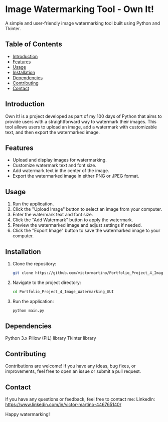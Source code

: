 # Image Watermarking Tool - Own It!

A simple and user-friendly image watermarking tool built using Python and Tkinter.

## Table of Contents

- [Introduction](#introduction)
- [Features](#features)
- [Usage](#usage)
- [Installation](#installation)
- [Dependencies](#dependencies)
- [Contributing](#contributing)
- [Contact](#contact)

## Introduction

Own It! is a project developed as part of my 100 days of Python that aims to provide users with a straightforward way to watermark their images. This tool allows users to upload an image, add a watermark with customizable text, and then export the watermarked image.

## Features

- Upload and display images for watermarking.
- Customize watermark text and font size.
- Add watermark text in the center of the image.
- Export the watermarked image in either PNG or JPEG format.

## Usage

1. Run the application.
2. Click the "Upload Image" button to select an image from your computer.
3. Enter the watermark text and font size.
4. Click the "Add Watermark" button to apply the watermark.
5. Preview the watermarked image and adjust settings if needed.
6. Click the "Export Image" button to save the watermarked image to your computer.

## Installation

1. Clone the repository:
   ```bash
   git clone https://github.com/victormartino/Portfolio_Project_4_Image_Watermarking_GUI.git
2. Navigate to the project directory:
   ```bash
   cd Portfolio_Project_4_Image_Watermarking_GUI
3. Run the application:
    ```bash
    python main.py

## Dependencies

Python 3.x
Pillow (PIL) library
Tkinter library

## Contributing

Contributions are welcome! If you have any ideas, bug fixes, or improvements, feel free to open an issue or submit a pull request.

## Contact

If you have any questions or feedback, feel free to contact me:
LinkedIn: https://www.linkedin.com/in/victor-martino-446765140/

Happy watermarking!

